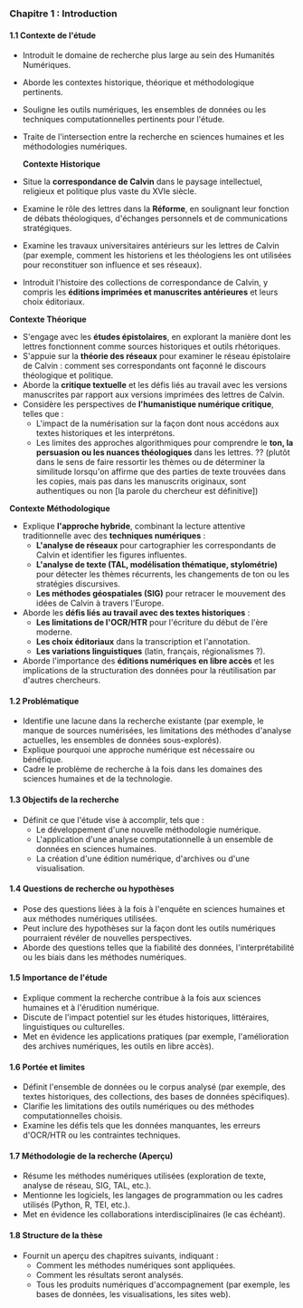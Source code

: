 
### **Chapitre 1 : Introduction**

#### **1.1 Contexte de l'étude**

* Introduit le domaine de recherche plus large au sein des Humanités Numériques.
* Aborde les contextes historique, théorique et méthodologique pertinents.
* Souligne les outils numériques, les ensembles de données ou les techniques computationnelles pertinents pour l'étude.
* Traite de l'intersection entre la recherche en sciences humaines et les méthodologies numériques.

  **Contexte Historique**

* Situe la **correspondance de Calvin** dans le paysage intellectuel, religieux et politique plus vaste du XVIe siècle.
* Examine le rôle des lettres dans la **Réforme**, en soulignant leur fonction de débats théologiques, d'échanges personnels et de communications stratégiques.
* Examine les travaux universitaires antérieurs sur les lettres de Calvin (par exemple, comment les historiens et les théologiens les ont utilisées pour reconstituer son influence et ses réseaux).
* Introduit l'histoire des collections de correspondance de Calvin, y compris les **éditions imprimées et manuscrites antérieures** et leurs choix éditoriaux.

 **Contexte Théorique**

* S'engage avec les **études épistolaires**, en explorant la manière dont les lettres fonctionnent comme sources historiques et outils rhétoriques.
* S'appuie sur la **théorie des réseaux** pour examiner le réseau épistolaire de Calvin : comment ses correspondants ont façonné le discours théologique et politique.
* Aborde la **critique textuelle** et les défis liés au travail avec les versions manuscrites par rapport aux versions imprimées des lettres de Calvin.
* Considère les perspectives de **l'humanistique numérique critique**, telles que :
    * L'impact de la numérisation sur la façon dont nous accédons aux textes historiques et les interprétons.
    * Les limites des approches algorithmiques pour comprendre le **ton, la persuasion ou les nuances théologiques** dans les lettres. ?? (plutôt dans le sens de faire ressortir les thèmes ou de déterminer la similitude lorsqu'on affirme que des parties de texte trouvées dans les copies, mais pas dans les manuscrits originaux, sont authentiques ou non [la parole du chercheur est définitive])

 **Contexte Méthodologique**

* Explique **l'approche hybride**, combinant la lecture attentive traditionnelle avec des **techniques numériques** :
    * **L'analyse de réseaux** pour cartographier les correspondants de Calvin et identifier les figures influentes.
    * **L'analyse de texte (TAL, modélisation thématique, stylométrie)** pour détecter les thèmes récurrents, les changements de ton ou les stratégies discursives.
    * **Les méthodes géospatiales (SIG)** pour retracer le mouvement des idées de Calvin à travers l'Europe.
* Aborde les **défis liés au travail avec des textes historiques** :
    * **Les limitations de l'OCR/HTR** pour l'écriture du début de l'ère moderne.
    * **Les choix éditoriaux** dans la transcription et l'annotation.
    * **Les variations linguistiques** (latin, français, régionalismes ?).
* Aborde l'importance des **éditions numériques en libre accès** et les implications de la structuration des données pour la réutilisation par d'autres chercheurs.

#### **1.2 Problématique**

* Identifie une lacune dans la recherche existante (par exemple, le manque de sources numérisées, les limitations des méthodes d'analyse actuelles, les ensembles de données sous-explorés).
* Explique pourquoi une approche numérique est nécessaire ou bénéfique.
* Cadre le problème de recherche à la fois dans les domaines des sciences humaines et de la technologie.

#### **1.3 Objectifs de la recherche**

* Définit ce que l'étude vise à accomplir, tels que :
    * Le développement d'une nouvelle méthodologie numérique.
    * L'application d'une analyse computationnelle à un ensemble de données en sciences humaines.
    * La création d'une édition numérique, d'archives ou d'une visualisation.

#### **1.4 Questions de recherche ou hypothèses**

* Pose des questions liées à la fois à l'enquête en sciences humaines et aux méthodes numériques utilisées.
* Peut inclure des hypothèses sur la façon dont les outils numériques pourraient révéler de nouvelles perspectives.
* Aborde des questions telles que la fiabilité des données, l'interprétabilité ou les biais dans les méthodes numériques.

#### **1.5 Importance de l'étude**

* Explique comment la recherche contribue à la fois aux sciences humaines et à l'érudition numérique.
* Discute de l'impact potentiel sur les études historiques, littéraires, linguistiques ou culturelles.
* Met en évidence les applications pratiques (par exemple, l'amélioration des archives numériques, les outils en libre accès).

#### **1.6 Portée et limites**

* Définit l'ensemble de données ou le corpus analysé (par exemple, des textes historiques, des collections, des bases de données spécifiques).
* Clarifie les limitations des outils numériques ou des méthodes computationnelles choisis.
* Examine les défis tels que les données manquantes, les erreurs d'OCR/HTR ou les contraintes techniques.

#### **1.7 Méthodologie de la recherche (Aperçu)**

* Résume les méthodes numériques utilisées (exploration de texte, analyse de réseau, SIG, TAL, etc.).
* Mentionne les logiciels, les langages de programmation ou les cadres utilisés (Python, R, TEI, etc.).
* Met en évidence les collaborations interdisciplinaires (le cas échéant).

#### **1.8 Structure de la thèse**

* Fournit un aperçu des chapitres suivants, indiquant :
    * Comment les méthodes numériques sont appliquées.
    * Comment les résultats seront analysés.
    * Tous les produits numériques d'accompagnement (par exemple, les bases de données, les visualisations, les sites web).

